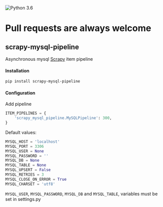 ![Python 3.6](https://img.shields.io/badge/Python-3.6-blue.svg)  

# Pull requests are always welcome 

## scrapy-mysql-pipeline  
Asynchronous mysql [Scrapy](https://doc.scrapy.org/en/latest/) item pipeline  

#### Installation  
```bash
pip install scrapy-mysql-pipeline
```
#### Configuration  
Add pipeline  
```python
ITEM_PIPELINES = {
    'scrapy_mysql_pipeline.MySQLPipeline': 300,
}
```
Default values:  
```python
MYSQL_HOST = 'localhost'
MYSQL_PORT = 3306
MYSQL_USER = None
MYSQL_PASSWORD = ''
MYSQL_DB = None
MYSQL_TABLE = None
MYSQL_UPSERT = False
MYSQL_RETRIES = 3
MYSQL_CLOSE_ON_ERROR = True
MYSQL_CHARSET = 'utf8'
```
`MYSQL_USER`, `MYSQL_PASSWORD`, `MYSQL_DB` and `MYSQL_TABLE`,  variables must be set in settings.py  
